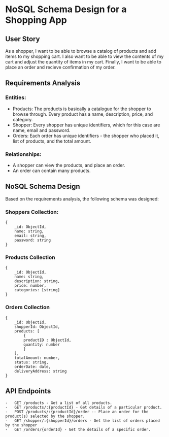 # NoSQL  Schema Design for a Shopping App

## User Story

As a shopper, I want to be able to browse a catalog of products and add items to my shopping cart. I also want to be able to view the contents of my cart and adjust the quantity of items in my cart. Finally, I want to be able to place an order and recieve confirmation of my order.

## Requirements Analysis

### Entities:

- Products: The products is basically a catalogue for the shopper to browse through. Every product has a name, description, price, and category.
- Shopper: Every shopper has unique identifiers, which for this case are name, email and password.
- Orders: Each order has unique identifiers - the shopper who placed it, list of products, and the total amount.

### Relationships:

- A shopper can view the products, and place an order.
- An order can contain many products.

## NoSQL Schema Design

Based on the requirements analysis, the following schema was designed:

### Shoppers Collection:
```
{
	_id: ObjectId,
	name: string,
	email: string,
	password: string
}
```

### Products Collection
```
{
	_id: ObjectId,
	name: string,
	description: string,
	price: number,
	categories: [string]
}
```

### Orders Collection
```
{
	_id: ObjectId,
	shopperId: ObjectId,
	products: [
		{
		productID : ObjectId,
		quantity: number
		}
	],
	totalAmount: number,
	status: string,
	orderDate: date,
	deliveryAddress: string
}
```

## API Endpoints

```
-	GET /products - Get a list of all products.
-	GET /products/:{productId} - Get details of a particular product.
-	POST /products/:{productId}/order -- Place an order for the product(s) selected by the shopper.
-	GET /shopper/:{shopperId}/orders - Get the list of orders placed by the shopper
-	GET /orders/{orderId} - Get the details of a specific order.
```
